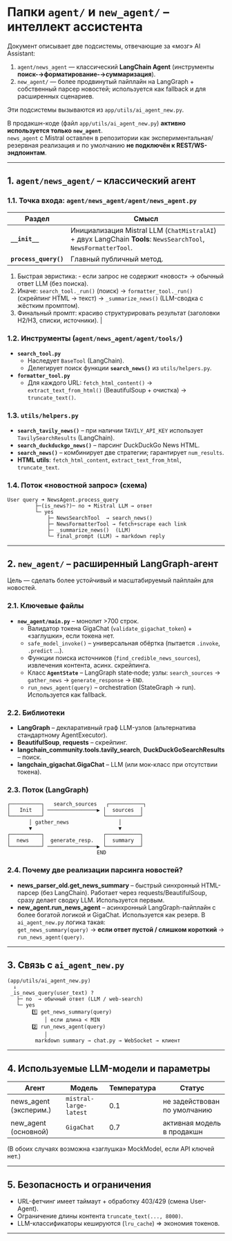 # Папки `agent/` и `new_agent/` – интеллект ассистента

Документ описывает две подсистемы, отвечающие за «мозг» AI Assistant:

1.  `agent/news_agent` — классический **LangChain Agent** (инструменты **поиск-→форматирование-→суммаризация**).  
2.  `new_agent/` — более продвинутый пайплайн на LangGraph + собственный парсер новостей; используется как fallback и для расширенных сценариев.

Эти подсистемы вызываются из `app/utils/ai_agent_new.py`.

В продакшн-коде (файл `app/utils/ai_agent_new.py`) **активно используется только `new_agent`**.  
`news_agent` с Mistral оставлен в репозитории как экспериментальная/резервная реализация и по умолчанию **не подключён к REST/WS-эндпоинтам**.

---
## 1. `agent/news_agent/` – классический агент

### 1.1. Точка входа: `agent/news_agent/agent/news_agent.py`

| Раздел | Смысл |
|--------|-------|
| **`__init__`** | Инициализация Mistral LLM (`ChatMistralAI`) + двух LangChain **Tools**: `NewsSearchTool`, `NewsFormatterTool`. |
| **`process_query()`** | Главный публичный метод.  
 1. Быстрая эвристика: ‑ если запрос не содержит «новост» → обычный ответ LLM (без поиска).  
 2. Иначе: `search_tool._run()` (поиск) → `formatter_tool._run()` (скрейпинг HTML → текст) → `_summarize_news()` (LLM-сводка с жёстким промптом).  
 3. Финальный промпт: красиво структурировать результат (заголовки H2/H3, списки, источники). |

### 1.2. Инструменты (`agent/news_agent/agent/tools/`)
* **`search_tool.py`**
  * Наследует `BaseTool` (LangChain).  
  * Делегирует поиск функции **`search_news()`** из `utils/helpers.py`.
* **`formatter_tool.py`**
  * Для каждого URL: `fetch_html_content()` → `extract_text_from_html()` (BeautifulSoup + очистка) → `truncate_text()`.

### 1.3. `utils/helpers.py`
* **`search_tavily_news()`** – при наличии `TAVILY_API_KEY` использует `TavilySearchResults` (LangChain).  
* **`search_duckduckgo_news()`** – парсинг DuckDuckGo News HTML.  
* **`search_news()`** – комбинирует две стратегии; гарантирует `num_results`.
* **HTML utils**: `fetch_html_content`, `extract_text_from_html`, `truncate_text`.

### 1.4. Поток «новостной запрос» (схема)
```
User query ➜ NewsAgent.process_query
         ├─(is_news?)─ no ➜ Mistral LLM → ответ
         └─ yes
             ├─ NewsSearchTool  → search_news()
             ├─ NewsFormatterTool → fetch+scrape each link
             ├─ _summarize_news()  (LLM)
             └─ final_prompt (LLM) → markdown reply
```

---
## 2. `new_agent/` – расширенный LangGraph-агент

Цель — сделать более устойчивый и масштабируемый пайплайн для новостей.

### 2.1. Ключевые файлы
* **`new_agent/main.py`** – монолит >700 строк.
  * Валидатор токена GigaChat (`validate_gigachat_token`) + «заглушки», если токена нет.
  * `safe_model_invoke()` – универсальная обёртка (пытается `.invoke`, `.predict` …).
  * Функции поиска источников (`find_credible_news_sources`), извлечения контента, асинх. скрейпинга.
  * Класс **`AgentState`** – LangGraph state‐node; узлы: `search_sources` → `gather_news` → `generate_response` → `END`.
  * `run_news_agent(query)` – orchestration (StateGraph → run). Используется как fallback.

### 2.2. Библиотеки
* **LangGraph** – декларативный граф LLM-узлов (альтернатива стандартному AgentExecutor).  
* **BeautifulSoup**, **requests** – скрейпинг.
* **langchain_community.tools.tavily_search**, **DuckDuckGoSearchResults** – поиск.
* **langchain_gigachat.GigaChat** – LLM (или мок-класс при отсутствии токена).

### 2.3. Поток (LangGraph)
```
┌──────────┐   search_sources   ┌───────────┐
│   Init   │ ────────────────▶ │  sources  │
└──────────┘                   └───────────┘
       │ gather_news                │
       ▼                            ▼
┌──────────┐                   ┌───────────┐
│  news    │  generate_resp.   │  summary  │
└──────────┘ ────────────────▶ └───────────┘
                             END
```

### 2.4. Почему две реализации парсинга новостей?
* **news_parser_old.get_news_summary** – быстрый синхронный HTML-парсер (без LangChain). Работает через requests/BeautifulSoup, сразу делает сводку LLM. Используется первым.
* **new_agent.run_news_agent** – асинхронный LangGraph-пайплайн с более богатой логикой и GigaChat. Используется как резерв.
В `ai_agent_new.py` логика такая:  
`get_news_summary(query)` → **если ответ пустой / слишком короткий** → `run_news_agent(query)`.

---
## 3. Связь с `ai_agent_new.py`

```
(app/utils/ai_agent_new.py)
  ↓
 _is_news_query(user_text) ?
   ├─ no  → обычный ответ (LLM / web-search)
   └─ yes
        1️⃣ get_news_summary(query)
            │ если длина < MIN
        2️⃣ run_news_agent(query)
            │
         markdown summary → chat.py → WebSocket → клиент
```

---
## 4. Используемые LLM-модели и параметры
| Агент | Модель | Температура | Статус |
|-------|--------|------------|---------|
| news_agent (эксперим.) | `mistral-large-latest` | 0.1 | не задействован по умолчанию |
| new_agent  (основной)  | `GigaChat`            | 0.7 | активная модель в продакшн |

(В обоих случаях возможна «заглушка» MockModel, если API ключей нет.)

---
## 5. Безопасность и ограничения
* URL-фетчинг имеет таймаут + обработку 403/429 (смена User-Agent).
* Ограничение длины контента `truncate_text(..., 8000)`.
* LLM-классификаторы кешируются (`lru_cache`) ⇒ экономия токенов.

---
